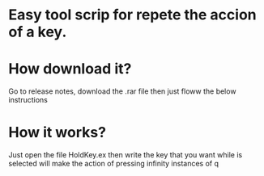 # Easy tool scrip for repete the accion of a key.

# How download it?
Go to release notes, download the .rar file then just floww the below instructions

# How it works?
Just open the file HoldKey.ex then write the key that you want while is selected will make the action of pressing infinity instances of q






